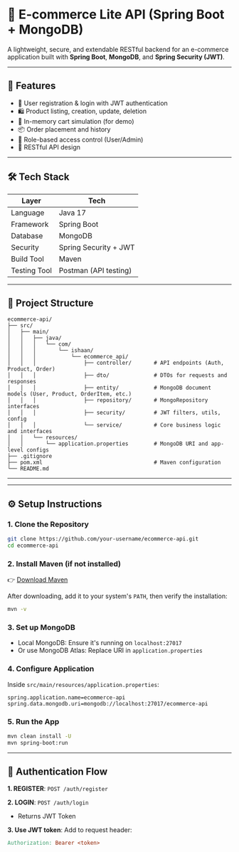 # 🛒 E-commerce Lite API (Spring Boot + MongoDB)

A lightweight, secure, and extendable RESTful backend for an e-commerce application built with **Spring Boot**, **MongoDB**, and **Spring Security (JWT)**.

---

## 🚀 Features

- 🔐 User registration & login with JWT authentication
- 🛍️ Product listing, creation, update, deletion
- 🧺 In-memory cart simulation (for demo)
- 📦 Order placement and history
- 🧾 Role-based access control (User/Admin)
- 📡 RESTful API design

---

## 🛠️ Tech Stack

| Layer        | Tech                           |
|--------------|--------------------------------|
| Language     | Java 17                        |
| Framework    | Spring Boot                    |
| Database     | MongoDB                        |
| Security     | Spring Security + JWT          |
| Build Tool   | Maven                          |
| Testing Tool | Postman (API testing)          |

---

## 📁 Project Structure

```
ecommerce-api/
├── src/
│   ├── main/
│   │   ├── java/
│   │   │   └── com/
│   │   │       └── ishaan/
│   │   │           └── ecommerce_api/
│   │   │               ├── controller/       # API endpoints (Auth, Product, Order)
│   │   │               ├── dto/              # DTOs for requests and responses
│   │   │               ├── entity/           # MongoDB document models (User, Product, OrderItem, etc.)
│   │   │               ├── repository/       # MongoRepository interfaces
│   │   │               ├── security/         # JWT filters, utils, config
│   │   │               └── service/          # Core business logic and interfaces
│   │   └── resources/
│   │       └── application.properties        # MongoDB URI and app-level configs
├── .gitignore
├── pom.xml                                   # Maven configuration
└── README.md
```


---


---

## ⚙️ Setup Instructions

### 1. Clone the Repository

```bash
git clone https://github.com/your-username/ecommerce-api.git
cd ecommerce-api
```

### 2. Install Maven (if not installed)

👉 [Download Maven](https://maven.apache.org/download.cgi)

After downloading, add it to your system's `PATH`, then verify the installation:

```bash
mvn -v
```

### 3. Set up MongoDB
- Local MongoDB: Ensure it's running on `localhost:27017`
- Or use MongoDB Atlas: Replace URI in `application.properties`

### 4. Configure Application

Inside `src/main/resources/application.properties`:

```properties
spring.application.name=ecommerce-api
spring.data.mongodb.uri=mongodb://localhost:27017/ecommerce-api
```

### 5. Run the App

```bash
mvn clean install -U
mvn spring-boot:run
```

---

## 🔐 Authentication Flow

**1. REGISTER**: `POST /auth/register`

**2. LOGIN**: `POST /auth/login`  
- Returns JWT Token

**3. Use JWT token**: Add to request header:
```makefile
Authorization: Bearer <token>
```
